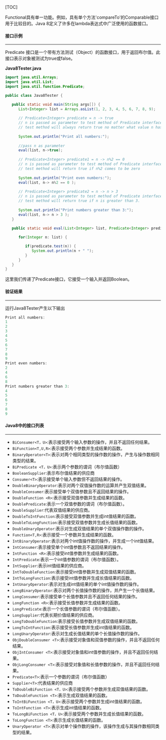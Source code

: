 [TOC]

Functional具有单一功能。例如，具有单个方法'compareTo'的Comparable接口用于比较目的。Java 8定义了许多在lambda表达式中广泛使用的函数接口。

#### 接口示例

---

Predicate <T>接口是一个带有方法测试（Object）的函数接口，用于返回布尔值。此接口表示对象被测试为true或false。

**Java8Tester.java**

```java
import java.util.Arrays;
import java.util.List;
import java.util.function.Predicate;

public class Java8Tester {

   public static void main(String args[]) {
      List<Integer> list = Arrays.asList(1, 2, 3, 4, 5, 6, 7, 8, 9);
		
      // Predicate<Integer> predicate = n -> true
      // n is passed as parameter to test method of Predicate interface
      // test method will always return true no matter what value n has.
		
      System.out.println("Print all numbers:");
		
      //pass n as parameter
      eval(list, n->true);
		
      // Predicate<Integer> predicate1 = n -> n%2 == 0
      // n is passed as parameter to test method of Predicate interface
      // test method will return true if n%2 comes to be zero
		
      System.out.println("Print even numbers:");
      eval(list, n-> n%2 == 0 );
		
      // Predicate<Integer> predicate2 = n -> n > 3
      // n is passed as parameter to test method of Predicate interface
      // test method will return true if n is greater than 3.
		
      System.out.println("Print numbers greater than 3:");
      eval(list, n-> n > 3 );
   }
	
   public static void eval(List<Integer> list, Predicate<Integer> predicate) {

      for(Integer n: list) {

         if(predicate.test(n)) {
            System.out.println(n + " ");
         }
      }
   }
}
```

这里我们传递了Predicate接口，它接受一个输入并返回Boolean。

#### 验证结果

---

运行Java8Tester产生以下输出

```java
Print all numbers:
1
2
3
4
5
6
7
8
9
Print even numbers:
2
4
6
8
Print numbers greater than 3:
4
5
6
7
8
9
```

#### Java8中的接口列表

---

- `BiConsumer<T，U>`:表示接受两个输入参数的操作，并且不返回任何结果。
- `BiFunction<T,U,R>`:表示接受两个参数并生成结果的函数。
- `BinaryOperator<T>`:表示对两个相同类型的操作数的操作，产生与操作数相同类型的结果。
- `BiPredicate <T，U>`:表示两个参数的谓词（布尔值函数）
- `BooleanSupplier`:表示布尔值结果的供应商
- `Consumer<T>`:表示接受单个输入参数但不返回结果的操作。
- `DoubleBinaryOperator`:表示对两个双值操作数的运算并产生双值结果。
- `DoubleConsumer`:表示接受单个双值参数且不返回结果的操作。
- `DoubleFunction <R>`:表示接受双值参数并生成结果的函数。
- `DoublePredicate`:表示一个双值参数的谓词（布尔值函数）。
- `DoubleSupplier`:代表双值结果的供应商。
- `DoubleToIntFunction`:表示接受双值参数并生成int值结果的函数。
- `DoubleToLongFunction`:表示接受双值参数并生成长值结果的函数。
- `DoubleUnaryOperator`:表示对生成双值结果的单个双值操作数的操作。
- `Function<T,R>`:表示接受一个参数并生成结果的函数。
- `IntBinaryOperator`:表示对两个int值操作数的操作，并生成一个int值结果。
- `IntConsumer`:表示接受单个int值参数且不返回结果的操作。
- `IntFunction <R>`:表示接受int值参数并生成结果的函数。
- `IntPredicate`:表示一个int值参数的谓词（布尔值函数）。
- `IntSupplier`:表示int值结果的供应商。
- `IntToDoubleFunction`:表示接受int值参数并生成双值结果的函数。
- `IntToLongFunction`:表示接受int值参数并生成长值结果的函数。
- `IntUnaryOperator`:表示对生成int值结果的单个int值操作数的操作。
- `LongBinaryOperator`:表示对两个长值操作数的操作，并产生一个长值结果。
- `LongConsumer`:表示接受单个长值参数并且不返回任何结果的操作。
- `LongFunction <R>`:表示接受长值参数并生成结果的函数。
- `LongPredicate`:表示一个长值参数的谓词（布尔值函数）。
- `LongSupplier`:代表长期价值结果的供应商。
- `LongToDoubleFunction`:表示接受长值参数并生成双值结果的函数。
- `LongToIntFunction`:表示接受长值参数并生成int值结果的函数。
- `LongUnaryOperator`:表示对生成长值结果的单个长值操作数的操作。
- `ObjDoubleConsumer <T>`:表示接受对象值和双值参数的操作，并且不返回任何结果。
- `ObjIntConsumer <T>`:表示接受对象值和int值参数的操作，并且不返回任何结果。
- `ObjLongConsumer <T>`:表示接受对象值和长值参数的操作，并且不返回任何结果。
- `Predicate<T>`:表示一个参数的谓词（布尔值函数）
- `Supplier<T>`:代表结果的供应商
- `ToDoubleBiFunction <T，U>`:表示接受两个参数并生成双值结果的函数。
- `ToDoubleFunction <T>`:表示生成双值结果的函数。
- `ToIntBiFunction <T，U>`:表示接受两个参数并生成int值结果的函数。
- `ToIntFunction <T>`:表示生成int值结果的函数。
- `ToLongBiFunction <T，U>`:表示接受两个参数并生成长值结果的函数。
- `ToLongFunction <T>`:表示生成长值结果的函数。
- `UnaryOperator <T>`:表示对单个操作数的操作，该操作生成与其操作数相同类型的结果。

